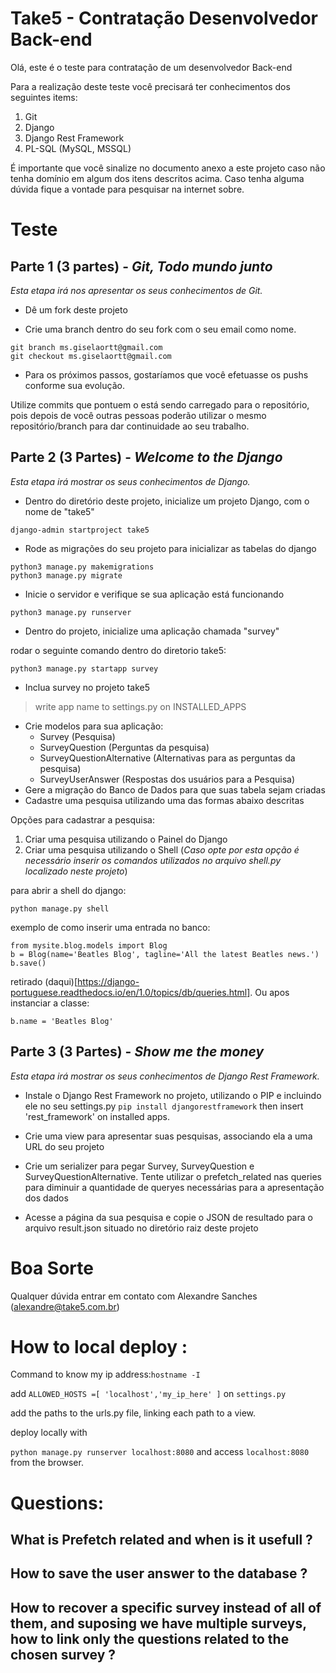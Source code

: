 # Take5 - Contratação Desenvolvedor Back-end
Olá, este é o teste para contratação de um desenvolvedor Back-end

Para a realização deste teste você precisará ter conhecimentos dos seguintes items:

1. Git
2. Django
3. Django Rest Framework
4. PL-SQL (MySQL, MSSQL)

É importante que você sinalize no documento anexo a este projeto caso não tenha domínio em algum dos itens descritos acima.
Caso tenha alguma dúvida fique a vontade para pesquisar na internet sobre.


# Teste

## Parte 1 (3 partes) - _Git, Todo mundo junto_
_Esta etapa irá nos apresentar os seus conhecimentos de Git._
* Dê um fork deste projeto

* Crie uma branch dentro do seu fork com o seu email como nome. 
```
git branch ms.giselaortt@gmail.com
git checkout ms.giselaortt@gmail.com
```

* Para os próximos passos, gostaríamos que você efetuasse os pushs conforme sua evolução.

Utilize commits que pontuem o está sendo carregado para o repositório, pois depois de você outras pessoas poderão utilizar o mesmo repositório/branch para dar continuidade ao seu trabalho.


## Parte 2 (3 Partes) - _Welcome to the Django_
_Esta etapa irá mostrar os seus conhecimentos de Django._
* Dentro do diretório deste projeto, inicialize um projeto Django, com o nome de "take5"
```
django-admin startproject take5 
```

* Rode as migrações do seu projeto para inicializar as tabelas do django
```
python3 manage.py makemigrations
python3 manage.py migrate
```

* Inicie o servidor e verifique se sua aplicação está funcionando
```
python3 manage.py runserver
```

* Dentro do projeto, inicialize uma aplicação chamada "survey"

rodar o seguinte comando dentro do diretorio take5:
```
python3 manage.py startapp survey
```

* Inclua survey no projeto take5
> write app name to settings.py on INSTALLED_APPS

* Crie modelos para sua aplicação: 
  - Survey (Pesquisa)
  - SurveyQuestion (Perguntas da pesquisa)
  - SurveyQuestionAlternative (Alternativas para as perguntas da pesquisa)
  - SurveyUserAnswer (Respostas dos usuários para a Pesquisa)
* Gere a migração do Banco de Dados para que suas tabela sejam criadas
* Cadastre uma pesquisa utilizando uma das formas abaixo descritas

Opções para cadastrar a pesquisa:
1. Criar uma pesquisa utilizando o Painel do Django
2. Criar uma pesquisa utilizando o Shell (_Caso opte por esta opção é necessário inserir os comandos utilizados no arquivo shell.py localizado neste projeto_)

para abrir a shell do django:
```
python manage.py shell

```
exemplo  de como inserir uma entrada no banco:
```
from mysite.blog.models import Blog
b = Blog(name='Beatles Blog', tagline='All the latest Beatles news.')
b.save()
```

retirado (daqui)[https://django-portuguese.readthedocs.io/en/1.0/topics/db/queries.html].
Ou apos instanciar a classe: 

```
b.name = 'Beatles Blog'
```

## Parte 3 (3 Partes) - _Show me the money_
_Esta etapa irá mostrar os seus conhecimentos de Django Rest Framework._
* Instale o Django Rest Framework no projeto, utilizando o PIP e incluindo ele no seu settings.py
``` pip install djangorestframework ```
then insert 'rest_framework' on installed apps.

* Crie uma view para apresentar suas pesquisas, associando ela a uma URL do seu projeto


* Crie um serializer para pegar Survey, SurveyQuestion e SurveyQuestionAlternative. Tente utilizar o prefetch_related nas queries para diminuir a quantidade de queryes necessárias para a apresentação dos dados


* Acesse a página da sua pesquisa e copie o JSON de resultado para o arquivo result.json situado no diretório raiz deste projeto

# Boa Sorte

Qualquer dúvida entrar em contato com Alexandre Sanches (alexandre@take5.com.br)


# How to local deploy :

Command to know my ip address:``` hostname -I ```

add  ``` ALLOWED_HOSTS =[ 'localhost','my_ip_here' ] ``` on ``` settings.py ``` 

add the paths to the urls.py file, linking each path to a view.

deploy locally with

``` python manage.py runserver localhost:8080 ``` and access ``` localhost:8080 ``` from the browser.

# Questions:

## What is Prefetch related and when is it usefull ?


## How to save the user answer to the database ?


## How to recover a specific survey instead of all of them, and suposing we have multiple surveys, how to link only the questions related to the chosen survey ?



